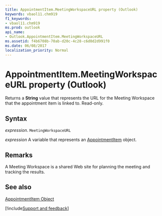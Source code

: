 ```yaml
---
title: AppointmentItem.MeetingWorkspaceURL property (Outlook)
keywords: vbaol11.chm919
f1_keywords:
- vbaol11.chm919
ms.prod: outlook
api_name:
- Outlook.AppointmentItem.MeetingWorkspaceURL
ms.assetid: f4b6708b-70ab-d20c-4c28-c6d0d2d991f0
ms.date: 06/08/2017
localization_priority: Normal
---
```



# AppointmentItem.MeetingWorkspaceURL property (Outlook)

Returns a **String** value that represents the URL for the Meeting Workspace that the appointment item is linked to. Read-only.


## Syntax

_expression_. `MeetingWorkspaceURL`

_expression_ A variable that represents an [AppointmentItem](Outlook.AppointmentItem.md) object.


## Remarks

A Meeting Workspace is a shared Web site for planning the meeting and tracking the results.


## See also


[AppointmentItem Object](Outlook.AppointmentItem.md)

[!include[Support and feedback](~/includes/feedback-boilerplate.md)]